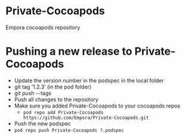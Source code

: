 # Private-Cocoapods
Empora cocoapods repository

# Pushing a new release to Private-Cocoapods

* Update the version number in the podspec in the local folder
* git tag ‘1.2.3’ (in the pod folder)
* git push --tags
* Push all changes to the repository
* Make sure you added Private-Cocoapods to your cocoapods repos
  * ```pod repo add Private-Cocoapods https://github.com/Empora/Private-Cocoapods.git```
* Push the new podspec
*   ```pod repo push Private-Cocoapods ?.podspec```
